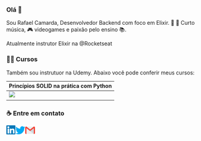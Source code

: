 ### Olá 👋

Sou Rafael Camarda, Desenvolvedor Backend com foco em Elixir. 🎹 🎸 Curto música, 🎮 videogames e paixão pelo ensino 📚.

Atualmente instrutor Elixir na @Rocketseat



### 👨‍💻 Cursos

Também sou instrutuor na Udemy. Abaixo você pode conferir meus cursos:
  
|Princípios SOLID na prática com Python|
|---------|
|<a href="https://www.udemy.com/course/solid-na-pratica-com-python/?referralCode=6C92BC7D55D4F29D9453" target="_blank"><img width="250px" src="https://i.imgur.com/f1SVAAn.png" /></a>|

### ☕ Entre em contato
  <a href="https://in.linkedin.com/in/rafaelcamarda" target="_blank">
    <img align="left" alt="Rafael | Linkedin" width="24px" src="https://github.com/hargun79/hargun79/blob/master/Assets/Linkedin.svg" />
  </a>
  <a href="https://twitter.com/rafacamarda" target="_blank">
    <img align="left" alt="Rafael | Twitter" width="26px" src="https://github.com/hargun79/hargun79/blob/master/Assets/Twitter.svg" />
  </a>
  <a href="mailto:rf.camarda@gmail.com">
    <img align="left" alt="Rafael | Gmail" width="26px" src="https://github.com/hargun79/hargun79/blob/master/Assets/Gmail.svg" />
  </a>
